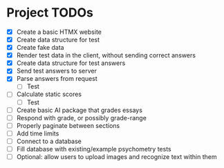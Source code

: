 # Project TODOs

- [x] Create a basic HTMX website
- [x] Create data structure for test
- [x] Create fake data
- [x] Render test data in the client, without sending correct answers
- [x] Create data structure for test answers
- [x] Send test answers to server
- [x] Parse answers from request
    - [ ] Test
- [ ] Calculate static scores
    - [ ] Test
- [ ] Create basic AI package that grades essays
- [ ] Respond with grade, or possibly grade-range
- [ ] Properly paginate between sections
- [ ] Add time limits
- [ ] Connect to a database
- [ ] Fill database with existing/example psychometry tests
- [ ] Optional: allow users to upload images and recognize text within them
